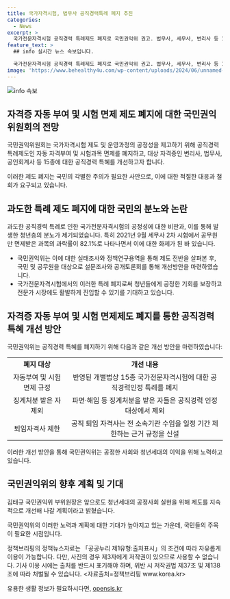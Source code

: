 ```yaml
---
title: 국가자격시험, 법무사 공직경력특례 폐지 추진
categories:
  - News
excerpt: >
  국가전문자격시험 공직경력 특례제도 폐지로 국민권익위 권고. 법무사, 세무사, 변리사 등 15종 목록. 지난해 공인어학시험 기한 확대로 청년 부담 완화. 특례 논란 속 공직경력 특혜 폐지 요구에 공감하며 실태조사 진행. 공직퇴임 자격사 경쟁 공정성 해소를 위한 규정 신설. 국민권익위 부위원장, 폐지로 청년 공정한 기회 기대. (출처: 정책브리핑, www.korea.kr)
feature_text: >
  ## info 실시간 뉴스 속보입니다.

  국가전문자격시험 공직경력 특례제도 폐지로 국민권익위 권고. 법무사, 세무사, 변리사 등 15종 목록. 지난해 공인어학시험 기한 확대로 청년 부담 완화. 특례 논란 속 공직경력 특혜 폐지 요구에 공감하며 실태조사 진행. 공직퇴임 자격사 경쟁 공정성 해소를 위한 규정 신설. 국민권익위 부위원장, 폐지로 청년 공정한 기회 기대. (출처: 정책브리핑, www.korea.kr)
image: 'https://www.behealthy4u.com/wp-content/uploads/2024/06/unnamed-file.png'
---
```


<p><img src="https://www.behealthy4u.com/wp-content/uploads/2024/06/unnamed-file.png" alt="info 속보" /></p>

<h2 data-ke-size="size26">자격증 자동 부여 및 시험 면제 제도 폐지에 대한 국민권익위원회의 전망</h2>

<p>국민권익위원회는 국가자격시험 제도 및 운영과정의 공정성을 제고하기 위해 공직경력특례제도인 자동 자격부여 및 시험과목 면제를 폐지하고, 대상 자격증인 변리사, 법무사, 공인회계사 등 15종에 대한 공직경력 특혜를 개선하고자 합니다.</p>

<p data-ke-size="size16">이러한 제도 폐지는 국민의 각별한 주의가 필요한 사안으로, 이에 대한 적절한 대응과 철회가 요구되고 있습니다.</p>

<h2 data-ke-size="size26">과도한 특례 제도 폐지에 대한 국민의 분노와 논란</h2>

<p>과도한 공직경력 특례로 인한 국가전문자격시험의 공정성에 대한 비판과, 이를 통해 발생한 청년층의 분노가 제기되었습니다. 특히 2021년 9월 세무사 2차 시험에서 공무원만 면제받은 과목의 과락률이 82.1%로 나타나면서 이에 대한 화제가 된 바 있습니다.</p>

<ul>
    <li>국민권익위는 이에 대한 실태조사와 정책연구용역을 통해 제도 전반을 살펴본 후, 국민 및 공무원을 대상으로 설문조사와 공개토론회를 통해 개선방안을 마련하였습니다.</li>
    <li>국가전문자격시험에서의 이러한 특례 폐지로써 청년들에게 공정한 기회를 보장하고 전문가 시장에도 활발하게 진입할 수 있기를 기대하고 있습니다.</li>
</ul>

<h2 data-ke-size="size26">자격증 자동 부여 및 시험 면제제도 폐지를 통한 공직경력 특혜 개선 방안</h2>

<p>국민권익위는 공직경력 특혜를 폐지하기 위해 다음과 같은 개선 방안을 마련하였습니다:</p>

<table>
    <tr>
        <td style="text-align: center; height: 17px;"><b>폐지 대상</b></td>
        <td style="text-align: center; height: 17px;"><b>개선 내용</b></td>
    </tr>
    <tr>
        <td style="text-align: center; height: 17px;">자동부여 및 시험면제 규정</td>
        <td style="text-align: center; height: 17px;">반영된 개별법상 15종 국가전문자격시험에 대한 공직경력인정 특례를 폐지</td>
    </tr>
    <tr>
        <td style="text-align: center; height: 17px;">징계처분 받은 자 제외</td>
        <td style="text-align: center; height: 17px;">파면·해임 등 징계처분을 받은 자들은 공직경력 인정 대상에서 제외</td>
    </tr>
    <tr>
        <td style="text-align: center; height: 17px;">퇴임자격사 제한</td>
        <td style="text-align: center; height: 17px;">공직 퇴임 자격사는 전 소속기관 수임을 일정 기간 제한하는 근거 규정을 신설</td>
    </tr>
</table>

<p data-ke-size="size16">이러한 개선 방안을 통해 국민권익위는 공정한 사회와 청년세대의 이익을 위해 노력하고 있습니다.</p>

<h2 data-ke-size="size26">국민권익위의 향후 계획 및 기대</h2>

<p>김태규 국민권익위 부위원장은 앞으로도 청년세대의 공정사회 실현을 위해 제도를 지속적으로 개선해 나갈 계획이라고 밝혔습니다.</p>

<p data-ke-size="size16">국민권익위의 이러한 노력과 계획에 대한 기대가 높아지고 있는 가운데, 국민들의 주목이 필요한 시점입니다.</p>

<p>정책브리핑의 정책뉴스자료는 「공공누리 제1유형:출처표시」의 조건에 따라 자유롭게 이용이 가능합니다. 다만, 사진의 경우 제3자에게 저작권이 있으므로 사용할 수 없습니다. 기사 이용 시에는 출처를 반드시 표기해야 하며, 위반 시 저작권법 제37조 및 제138조에 따라 처벌될 수 있습니다. &lt;자료출처=정책브리핑 www.korea.kr></p>
유용한 생활 정보가 필요하시다면, <a href="https://opensis.kr" rel="dofollow">opensis.kr</a>


